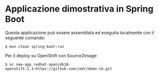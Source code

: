 # Applicazione dimostrativa in Spring Boot

Questa applicazione può essere assemblata ed eseguita localmente con il seguente comando:

```
$ mvn clean spring-boot:run
```

Per il deploy su OpenShift con Source2Image:

```
$ oc new-app redhat-openjdk18-openshift:1.1~https://github.com/zedr/demo-sb.git
```
